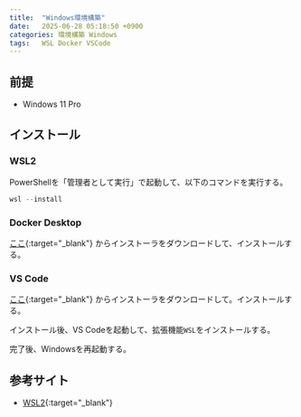 ```yaml
---
title:  "Windows環境構築"
date:   2025-06-28 05:18:50 +0900
categories: 環境構築 Windows
tags:   WSL Docker VSCode
---
```


## 前提
- Windows 11 Pro

## インストール

### WSL2
PowerShellを「管理者として実行」で起動して、以下のコマンドを実行する。

```powershell
wsl --install
```

### Docker Desktop
[ここ](https://www.docker.com/ja-jp/get-started/){:target="_blank"} からインストーラをダウンロードして、インストールする。

### VS Code
[ここ](https://code.visualstudio.com/download){:target="_blank"} からインストーラをダウンロードして。インストールする。

インストール後、VS Codeを起動して、拡張機能``` WSL ```をインストールする。

完了後、Windowsを再起動する。

## 参考サイト
- [WSL2](https://learn.microsoft.com/ja-jp/windows/wsl/install){:target="_blank"}
